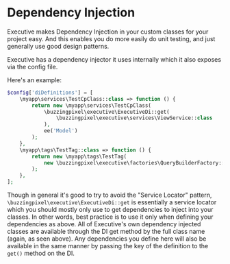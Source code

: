 # Dependency Injection

Executive makes Dependency Injection in your custom classes for your project easy. And this enables you do more easily do unit testing, and just generally use good design patterns.

Executive has a dependency injector it uses internally which it also exposes via the config file.

Here's an example:

```php
$config['diDefinitions'] = [
    \myapp\services\TestCpClass::class => function () {
        return new \myapp\services\TestCpClass(
            \buzzingpixel\executive\ExecutiveDi::get(
                \buzzingpixel\executive\services\ViewService::class
            ),
            ee('Model')
        );
    },
    \myapp\tags\TestTag::class => function () {
        return new \myapp\tags\TestTag(
            new \buzzingpixel\executive\factories\QueryBuilderFactory::class
        );
    },
];
```

Though in general it's good to try to avoid the "Service Locator" pattern, `\buzzingpixel\executive\ExecutiveDi::get` is essentially a service locator which you should mostly only use to get dependencies to inject into your classes. In other words, best practice is to use it only when defining your dependencies as above. All of Executive's own dependency injected classes are available through the DI get method by the full class name (again, as seen above). Any dependencies you define here will also be available in the same manner by passing the key of the definition to the `get()` method on the DI.
